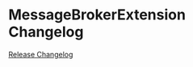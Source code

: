 # MessageBrokerExtension Changelog

[Release Changelog](https://github.com/spryker/message-broker-extension/releases)
